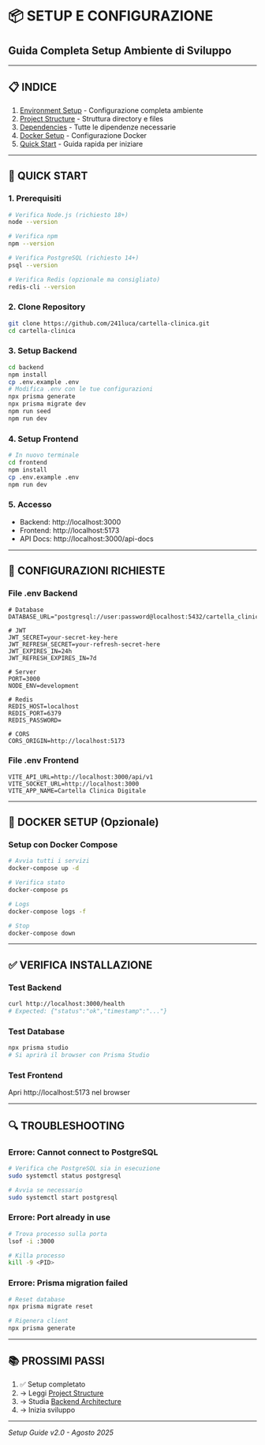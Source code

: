 # 📦 SETUP E CONFIGURAZIONE
## Guida Completa Setup Ambiente di Sviluppo

---

## 📋 INDICE

1. [Environment Setup](./environment-setup.md) - Configurazione completa ambiente
2. [Project Structure](./project-structure.md) - Struttura directory e files
3. [Dependencies](./dependencies.md) - Tutte le dipendenze necessarie
4. [Docker Setup](./docker-setup.md) - Configurazione Docker
5. [Quick Start](./quick-start.md) - Guida rapida per iniziare

---

## 🚀 QUICK START

### 1. Prerequisiti
```bash
# Verifica Node.js (richiesto 18+)
node --version

# Verifica npm
npm --version

# Verifica PostgreSQL (richiesto 14+)
psql --version

# Verifica Redis (opzionale ma consigliato)
redis-cli --version
```

### 2. Clone Repository
```bash
git clone https://github.com/241luca/cartella-clinica.git
cd cartella-clinica
```

### 3. Setup Backend
```bash
cd backend
npm install
cp .env.example .env
# Modifica .env con le tue configurazioni
npx prisma generate
npx prisma migrate dev
npm run seed
npm run dev
```

### 4. Setup Frontend
```bash
# In nuovo terminale
cd frontend
npm install
cp .env.example .env
npm run dev
```

### 5. Accesso
- Backend: http://localhost:3000
- Frontend: http://localhost:5173
- API Docs: http://localhost:3000/api-docs

---

## 🔧 CONFIGURAZIONI RICHIESTE

### File .env Backend
```env
# Database
DATABASE_URL="postgresql://user:password@localhost:5432/cartella_clinica"

# JWT
JWT_SECRET=your-secret-key-here
JWT_REFRESH_SECRET=your-refresh-secret-here
JWT_EXPIRES_IN=24h
JWT_REFRESH_EXPIRES_IN=7d

# Server
PORT=3000
NODE_ENV=development

# Redis
REDIS_HOST=localhost
REDIS_PORT=6379
REDIS_PASSWORD=

# CORS
CORS_ORIGIN=http://localhost:5173
```

### File .env Frontend
```env
VITE_API_URL=http://localhost:3000/api/v1
VITE_SOCKET_URL=http://localhost:3000
VITE_APP_NAME=Cartella Clinica Digitale
```

---

## 🐳 DOCKER SETUP (Opzionale)

### Setup con Docker Compose
```bash
# Avvia tutti i servizi
docker-compose up -d

# Verifica stato
docker-compose ps

# Logs
docker-compose logs -f

# Stop
docker-compose down
```

---

## ✅ VERIFICA INSTALLAZIONE

### Test Backend
```bash
curl http://localhost:3000/health
# Expected: {"status":"ok","timestamp":"..."}
```

### Test Database
```bash
npx prisma studio
# Si aprirà il browser con Prisma Studio
```

### Test Frontend
Apri http://localhost:5173 nel browser

---

## 🔍 TROUBLESHOOTING

### Errore: Cannot connect to PostgreSQL
```bash
# Verifica che PostgreSQL sia in esecuzione
sudo systemctl status postgresql

# Avvia se necessario
sudo systemctl start postgresql
```

### Errore: Port already in use
```bash
# Trova processo sulla porta
lsof -i :3000

# Killa processo
kill -9 <PID>
```

### Errore: Prisma migration failed
```bash
# Reset database
npx prisma migrate reset

# Rigenera client
npx prisma generate
```

---

## 📚 PROSSIMI PASSI

1. ✅ Setup completato
2. → Leggi [Project Structure](./project-structure.md)
3. → Studia [Backend Architecture](../02-Backend/README.md)
4. → Inizia sviluppo

---

*Setup Guide v2.0 - Agosto 2025*
